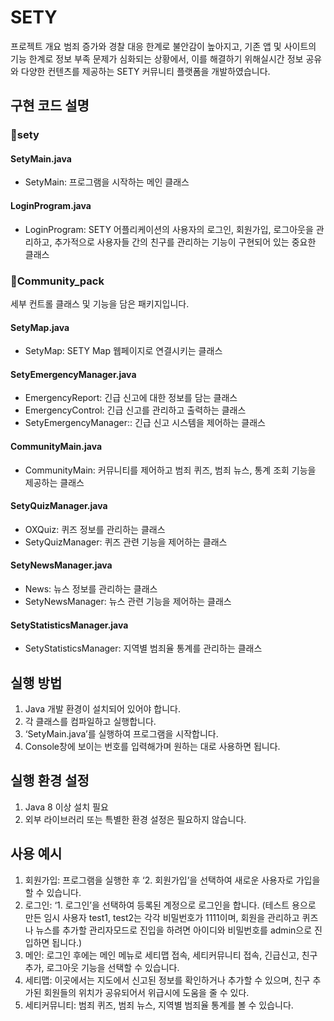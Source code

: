 # SETY
 
프로젝트 개요
범죄 증가와 경찰 대응 한계로 불안감이 높아지고, 기존 앱 및 사이트의 기능 한계로 정보 부족 문제가 심화되는 상황에서, 이를 해결하기 위해실시간 정보 공유와 다양한 컨텐츠를 제공하는 SETY 커뮤니티 플랫폼을 개발하였습니다.

## 구현 코드 설명

### :police_car:sety
#### SetyMain.java
- SetyMain: 프로그램을 시작하는 메인 클래스
#### LoginProgram.java
- LoginProgram: SETY 어플리케이션의 사용자의 로그인, 회원가입, 로그아웃을 관리하고, 추가적으로 사용자들 간의 친구를 관리하는 기능이 구현되어 있는 중요한 클래스
### :couple:Community_pack
세부 컨트롤 클래스 및 기능을 담은 패키지입니다.
#### SetyMap.java
- SetyMap: SETY Map 웹페이지로 연결시키는 클래스
#### SetyEmergencyManager.java
- EmergencyReport: 긴급 신고에 대한 정보를 담는 클래스
-	EmergencyControl: 긴급 신고를 관리하고 출력하는 클래스
-	SetyEmergencyManager:: 긴급 신고 시스템을 제어하는 클래스
#### CommunityMain.java
-	CommunityMain: 커뮤니티를 제어하고 범죄 퀴즈, 범죄 뉴스, 통계 조회 기능을 제공하는 클래스
#### SetyQuizManager.java
-	OXQuiz: 퀴즈 정보를 관리하는 클래스
-	SetyQuizManager: 퀴즈 관련 기능을 제어하는 클래스
#### SetyNewsManager.java
-	News: 뉴스 정보를 관리하는 클래스
-	SetyNewsManager: 뉴스 관련 기능을 제어하는 클래스
#### SetyStatisticsManager.java
-	SetyStatisticsManager: 지역별 범죄율 통계를 관리하는 클래스

## 실행 방법
1.	Java 개발 환경이 설치되어 있어야 합니다.
2.	각 클래스를 컴파일하고 실행합니다.
3.	‘SetyMain.java’를 실행하여 프로그램을 시작합니다.
4.	Console창에 보이는 번호를 입력해가며 원하는 대로 사용하면 됩니다.

## 실행 환경 설정
1.	Java 8 이상 설치 필요
2.	외부 라이브러리 또는 특별한 환경 설정은 필요하지 않습니다.

## 사용 예시
1.	회원가입: 프로그램을 실행한 후 ‘2. 회원가입’을 선택하여 새로운 사용자로 가입을 할 수 있습니다. 
2.	로그인: ‘1. 로그인’을 선택하여 등록된 계정으로 로그인을 합니다. (테스트 용으로 만든 임시 사용자 test1, test2는 각각 비밀번호가 1111이며, 회원을 관리하고 퀴즈나 뉴스를 추가할 관리자모드로 진입을 하려면 아이디와 비밀번호를 admin으로 진입하면 됩니다.)
3.	메인: 로그인 후에는 메인 메뉴로 세티맵 접속, 세티커뮤니티 접속, 긴급신고, 친구추가, 로그아웃 기능을 선택할 수 있습니다.
4.	세티맵: 이곳에서는 지도에서 신고된 정보를 확인하거나 추가할 수 있으며, 친구 추가된 회원들의 위치가 공유되어서 위급시에 도움을 줄 수 있다.
5.	세티커뮤니티: 범죄 퀴즈, 범죄 뉴스, 지역별 범죄율 통계를 볼 수 있습니다.
